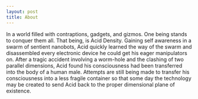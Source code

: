 ```yaml
---
layout: post
title: About
---
```


In a world filled with contraptions, gadgets, and gizmos. 
One being stands to conquer them all. 
That being, is Acid Density. 
Gaining self awareness in a swarm of sentient nanobots, Acid quickly learned the way of the swarm and disassembled every electronic device he could get his eager manipulators on. 
After a tragic accident involving a worm-hole and the clashing of two parallel dimensions, Acid found his consciousness had been transferred into the body of a human male. 
Attempts are still being made to transfer his consciousness into a less fragile container so that some day the technology may be created to send Acid back to the proper dimensional plane of existence.

